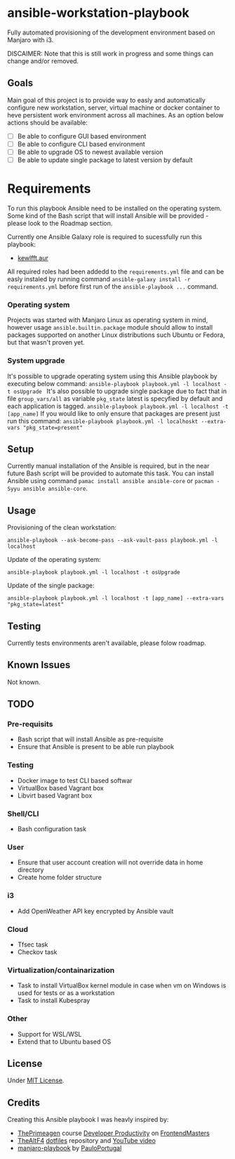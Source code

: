 # ansible-workstation-playbook

Fully automated provisioning of the development environment based on Manjaro with i3.

DISCAIMER:
Note that this is still work in progress and some things can change and/or removed.

## Goals

Main goal of this project is to provide way to easly and automatically configure new workstation, server, virtual machine or docker container to heve persistent work environment across all machines.
As an option below actions should be available:

- [ ] Be able to configure GUI based environment
- [ ] Be able to configure CLI based environment
- [ ] Be able to upgrade OS to newest available version
- [ ] Be able to update single package to latest version by default

# Requirements

To run this playbook Ansible need to be installed on the operating system. Some kind of the Bash script that will install Ansible will be provided - please look to the Roadmap section.

Currently one Ansible Galaxy role is required to sucessfully run this playbook:
- [kewlfft.aur](https://github.com/kewlfft/ansible-aur)

All required roles had been addedd to the ``requirements.yml`` file and can be easly instaled by running command ``ansible-galaxy install -r requirements.yml`` before first run of the ``ansible-playbook ...`` command.

### Operating system

Projects was started with Manjaro Linux as operating system in mind, however usage ``ansible.builtin.package`` module should allow to install packages supported on another Linux distributions such Ubuntu or Fedora, but that wasn't proven yet.

### System upgrade

It's possible to upgrade operating system using this Ansible playbook by executing below command:
``ansible-playbook playbook.yml -l localhost -t osUpgrade ``
It's also possible to upgrade single package due to fact that in file ``group_vars/all`` as variable ``pkg_state`` latest is specyfied by default and each application is tagged.
``ansible-playbook playbook.yml -l localhost -t [app_name]``
If you would like to only ensure that packages are present just run this command:
``ansible-playbook playbook.yml -l localhoskt --extra-vars "pkg_state=present"``

## Setup

Currently manual installation of the Ansible is required, but in the near future Bash script will be provided to automate this task.
You can install Ansible using command ``pamac install ansible ansible-core`` or ``pacman -Syyu ansible ansible-core``.

## Usage

Provisioning of the clean workstation:

``ansible-playbook --ask-become-pass --ask-vault-pass playbook.yml -l localhost ``

Update of the operating system:

``ansible-playbook playbook.yml -l localhost -t osUpgrade``

Update of the single package:

``ansible-playbook playbook.yml -l localhost -t [app_name] --extra-vars "pkg_state=latest"``

## Testing

Currently tests environments aren't available, please folow roadmap.

## Known Issues

Not known.

## TODO
### Pre-requisits
- Bash script that will install Ansible as pre-requisite
- Ensure that Ansible is present to be able run playbook

### Testing
- Docker image to test CLI based softwar
- VirtualBox based Vagrant box
- Libvirt based Vagrant box

### Shell/CLI
- Bash configuration task

### User
- Ensure that user account creation will not override data in home directory
- Create home folder structure

### i3
- Add OpenWeather API key encrypted by Ansible vault

### Cloud
- Tfsec task
- Checkov task

### Virtualization/containarization
- Task to install VirtualBox kernel module in case when vm on Windows is used for tests or as a workstation
- Task to install Kubespray

### Other
- Support for WSL/WSL
- Extend that to Ubuntu based OS

## License

Under [MIT License](/LICENSE.md).

## Credits

Creating this Ansible playbook I was heavly inspired by:

- [ThePrimeagen](https://github.com/ThePrimeagen) course [Developer Productivity](https://frontendmasters.com/courses/developer-productivity/) on [FrontendMasters](https://frontendmasters.com)
- [TheAltF4](https://github.com/ALT-F4-LLC) [dotfiles](https://github.com/ALT-F4-LLC/dotfiles) repository and [YouTube video](https://www.youtube.com/watch?v=V_Cj_p6se3k)
- [manjaro-playbook](https://github.com/PauloPortugal/manjaro-playbook/tree/main) by [PauloPortugal](https://github.com/PauloPortugal)
